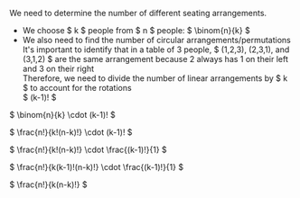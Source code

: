 We need to determine the number of different seating arrangements.

<ul>
    <li> We choose $ k $ people from $ n $ people: $ \binom{n}{k} $
    <li> We also need to find the number of circular arrangements/permutations <br/>
    It's important to identify that in a table of 3 people, $ (1,2,3), (2,3,1), and (3,1,2) $ are the same arrangement because 2 always has 1 on their left and 3 on their right <br/>
    Therefore, we need to divide the number of linear arrangements by $ k $ to account for the rotations <br/>
    $ (k-1)! $
</ul>

$ \binom{n}{k} \cdot (k-1)! $

$ \frac{n!}{k!(n-k)!} \cdot (k-1)! $

$ \frac{n!}{k!(n-k)!} \cdot \frac{(k-1)!}{1} $

$ \frac{n!}{k(k-1)!(n-k)!} \cdot \frac{(k-1)!}{1} $

$ \frac{n!}{k(n-k)!} $
